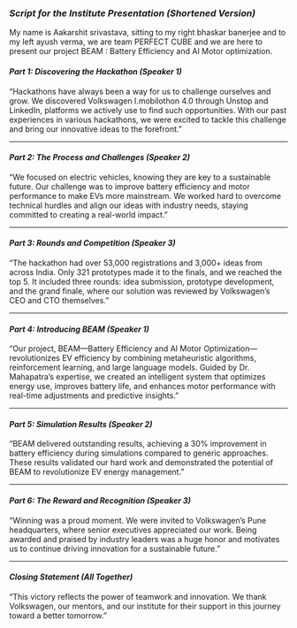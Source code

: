 ### *Script for the Institute Presentation (Shortened Version)*


My name is Aakarshit srivastava, sitting to my right bhaskar banerjee and to my left ayush verma, we are team PERFECT CUBE and we are here to present our project BEAM : Battery Efficiency and AI Motor optimization.

#### *Part 1: Discovering the Hackathon (Speaker 1)*  
“Hackathons have always been a way for us to challenge ourselves and grow. We discovered Volkswagen I.mobilothon 4.0 through Unstop and LinkedIn, platforms we actively use to find such opportunities. With our past experiences in various hackathons, we were excited to tackle this challenge and bring our innovative ideas to the forefront.”

---

#### *Part 2: The Process and Challenges (Speaker 2)*  
“We focused on electric vehicles, knowing they are key to a sustainable future. Our challenge was to improve battery efficiency and motor performance to make EVs more mainstream. We worked hard to overcome technical hurdles and align our ideas with industry needs, staying committed to creating a real-world impact.”

---

#### *Part 3: Rounds and Competition (Speaker 3)*  
“The hackathon had over 53,000 registrations and 3,000+ ideas from across India. Only 321 prototypes made it to the finals, and we reached the top 5. It included three rounds: idea submission, prototype development, and the grand finale, where our solution was reviewed by Volkswagen’s CEO and CTO themselves.”

---

#### *Part 4: Introducing BEAM (Speaker 1)*  
“Our project, BEAM—Battery Efficiency and AI Motor Optimization—revolutionizes EV efficiency by combining metaheuristic algorithms, reinforcement learning, and large language models. Guided by Dr. Mahapatra’s expertise, we created an intelligent system that optimizes energy use, improves battery life, and enhances motor performance with real-time adjustments and predictive insights.”

---

#### *Part 5: Simulation Results (Speaker 2)*  
“BEAM delivered outstanding results, achieving a 30% improvement in battery efficiency during simulations compared to generic approaches. These results validated our hard work and demonstrated the potential of BEAM to revolutionize EV energy management.”

---

#### *Part 6: The Reward and Recognition (Speaker 3)*  
“Winning was a proud moment. We were invited to Volkswagen’s Pune headquarters, where senior executives appreciated our work. Being awarded and praised by industry leaders was a huge honor and motivates us to continue driving innovation for a sustainable future.”

---

#### *Closing Statement (All Together)*  
“This victory reflects the power of teamwork and innovation. We thank Volkswagen, our mentors, and our institute for their support in this journey toward a better tomorrow.”
